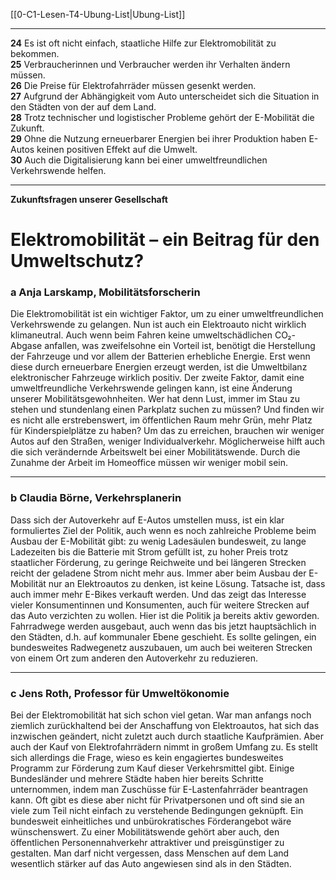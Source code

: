 [[0-C1-Lesen-T4-Ubung-List|Ubung-List]]

---

**24** Es ist oft nicht einfach, staatliche Hilfe zur Elektromobilität zu bekommen.  
**25** Verbraucherinnen und Verbraucher werden ihr Verhalten ändern müssen.  
**26** Die Preise für Elektrofahrräder müssen gesenkt werden.  
**27** Aufgrund der Abhängigkeit vom Auto unterscheidet sich die Situation in den Städten von der auf dem Land.  
**28** Trotz technischer und logistischer Probleme gehört der E-Mobilität die Zukunft.  
**29** Ohne die Nutzung erneuerbarer Energien bei ihrer Produktion haben E-Autos keinen positiven Effekt auf die Umwelt.  
**30** Auch die Digitalisierung kann bei einer umweltfreundlichen Verkehrswende helfen.

---

**Zukunftsfragen unserer Gesellschaft**  
# Elektromobilität – ein Beitrag für den Umweltschutz?

### a Anja Larskamp, Mobilitätsforscherin  
Die Elektromobilität ist ein wichtiger Faktor, um zu einer umweltfreundlichen Verkehrswende zu gelangen. Nun ist auch ein Elektroauto nicht wirklich klimaneutral. Auch wenn beim Fahren keine umweltschädlichen CO₂-Abgase anfallen, was zweifelsohne ein Vorteil ist, benötigt die Herstellung der Fahrzeuge und vor allem der Batterien erhebliche Energie. Erst wenn diese durch erneuerbare Energien erzeugt werden, ist die Umweltbilanz elektronischer Fahrzeuge wirklich positiv. Der zweite Faktor, damit eine umweltfreundliche Verkehrswende gelingen kann, ist eine Änderung unserer Mobilitätsgewohnheiten. Wer hat denn Lust, immer im Stau zu stehen und stundenlang einen Parkplatz suchen zu müssen? Und finden wir es nicht alle erstrebenswert, im öffentlichen Raum mehr Grün, mehr Platz für Kinderspielplätze zu haben? Um das zu erreichen, brauchen wir weniger Autos auf den Straßen, weniger Individualverkehr. Möglicherweise hilft auch die sich verändernde Arbeitswelt bei einer Mobilitätswende. Durch die Zunahme der Arbeit im Homeoffice müssen wir weniger mobil sein.

---

### b Claudia Börne, Verkehrsplanerin  
Dass sich der Autoverkehr auf E-Autos umstellen muss, ist ein klar formuliertes Ziel der Politik, auch wenn es noch zahlreiche Probleme beim Ausbau der E-Mobilität gibt: zu wenig Ladesäulen bundesweit, zu lange Ladezeiten bis die Batterie mit Strom gefüllt ist, zu hoher Preis trotz staatlicher Förderung, zu geringe Reichweite und bei längeren Strecken reicht der geladene Strom nicht mehr aus. Immer aber beim Ausbau der E-Mobilität nur an Elektroautos zu denken, ist keine Lösung. Tatsache ist, dass auch immer mehr E-Bikes verkauft werden. Und das zeigt das Interesse vieler Konsumentinnen und Konsumenten, auch für weitere Strecken auf das Auto verzichten zu wollen. Hier ist die Politik ja bereits aktiv geworden. Fahrradwege werden ausgebaut, auch wenn das bis jetzt hauptsächlich in den Städten, d.h. auf kommunaler Ebene geschieht. Es sollte gelingen, ein bundesweites Radwegenetz auszubauen, um auch bei weiteren Strecken von einem Ort zum anderen den Autoverkehr zu reduzieren.

---

### c Jens Roth, Professor für Umweltökonomie  
Bei der Elektromobilität hat sich schon viel getan. War man anfangs noch ziemlich zurückhaltend bei der Anschaffung von Elektroautos, hat sich das inzwischen geändert, nicht zuletzt auch durch staatliche Kaufprämien. Aber auch der Kauf von Elektrofahrrädern nimmt in großem Umfang zu. Es stellt sich allerdings die Frage, wieso es kein engagiertes bundesweites Programm zur Förderung zum Kauf dieser Verkehrsmittel gibt. Einige Bundesländer und mehrere Städte haben hier bereits Schritte unternommen, indem man Zuschüsse für E-Lastenfahrräder beantragen kann. Oft gibt es diese aber nicht für Privatpersonen und oft sind sie an viele zum Teil nicht einfach zu verstehende Bedingungen geknüpft. Ein bundesweit einheitliches und unbürokratisches Förderangebot wäre wünschenswert. Zu einer Mobilitätswende gehört aber auch, den öffentlichen Personennahverkehr attraktiver und preisgünstiger zu gestalten. Man darf nicht vergessen, dass Menschen auf dem Land wesentlich stärker auf das Auto angewiesen sind als in den Städten.

